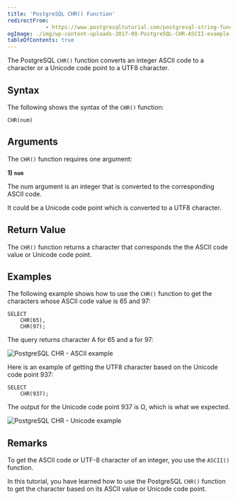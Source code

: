 ```yaml
---
title: 'PostgreSQL CHR() Function'
redirectFrom: 
            - https://www.postgresqltutorial.com/postgresql-string-functions/postgresql-chr/
ogImage: ./img/wp-content-uploads-2017-08-PostgreSQL-CHR-ASCII-example.png
tableOfContents: true
---
```



The PostgreSQL `CHR()` function converts an integer ASCII code to a character or a Unicode code point to a UTF8 character.





## Syntax





The following shows the syntax of the `CHR()` function:





```
CHR(num)
```





## Arguments





The `CHR()` function requires one argument:





**1) `num`**





The num argument is an integer that is converted to the corresponding ASCII code.





It could be a Unicode code point which is converted to a UTF8 character.





## Return Value





The `CHR()` function returns a character that corresponds the the ASCII code value or Unicode code point.





## Examples





The following example shows how to use the `CHR()` function to get the characters whose ASCII code value is 65 and 97:





```
SELECT
    CHR(65),
    CHR(97);
```





The query returns character A for 65 and a for 97:





![PostgreSQL CHR - ASCII example](./img/wp-content-uploads-2017-08-PostgreSQL-CHR-ASCII-example.png)





Here is an example of getting the UTF8 character based on the Unicode code point 937:





```
SELECT
    CHR(937);
```





The output for the Unicode code point 937 is Ω, which is what we expected.





![PostgreSQL CHR - Unicode example](./img/wp-content-uploads-2017-08-PostgreSQL-CHR-Unicode-example.png)





## Remarks





To get the ASCII code or UTF-8 character of an integer, you use the `ASCII()` function.





In this tutorial, you have learned how to use the PostgreSQL `CHR()` function to get the character based on its ASCII value or Unicode code point.


